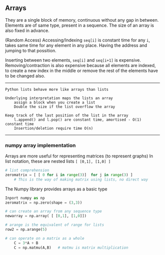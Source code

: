 
## Arrays

They are a single block of memory, continuous without any gap in between.
Elements are of same type, present in a sequence.
The size of an array is also fixed in advance.

(Random Access) Accessing/Indexing `seq[i]` is constant time for any `i`,
takes same time for any element in any place.
Having the address and jumping to that possition.

Inserting between two elements, `seq[i]` and `seq[i+1]` is expensive.
Removing/contraction is also expensive because all elements are indexed, 
to create a new index in the middle or remove the rest of the elements have to be changed also.


___


```
Python lists behave more like arrays than lists

Underlying interpretation maps the lists an array
	assign a block when you create a list
	Double the size if the list overflow the array

Keep track of the last position of the list in the array
	l.append() and l.pop() are constant time, amortised - O(1)  constant time
	Insertion/deletion require time O(n)
```


___

### numpy array implementation

Arrays are more useful for representing matrices (to represent graphs)
In list notation, these are nested lists  `[ [0,1], [1,0] ]`
```python
# list comprehension
zeromatrix = [ [ 0 for i in range(3)]  for j in range(3) ]
	# This is the way of making matrix using lists, no direct way
```

The Numpy library provides arrays as a basic type
```python
Inport numpy as np
zeromatrix = np.zero(shape = (3,3))

# can create an array from any sequence type
newarray = np.array( [ [0,1], [1,0]])

# arange is the equivalent of range for lists
row2 = np.arange(5)

# can operate on a matrix as a whole
	C = 3*A + B
	C = np.matmu(A,B)   # matmu is matrix multiplication
 ```
